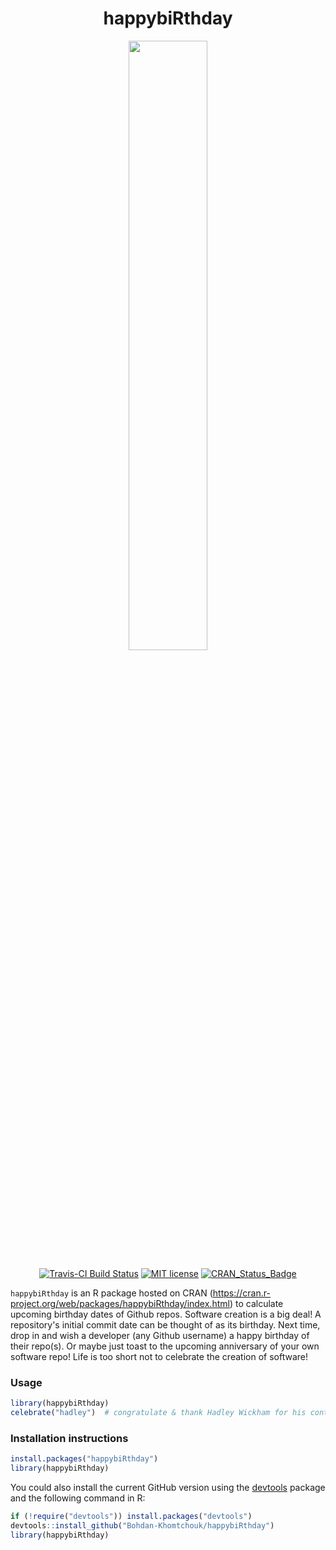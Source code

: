 <div align="center">

# happybiRthday

<img src="https://user-images.githubusercontent.com/9893806/29244819-281b80d8-7f91-11e7-9166-a31e67fe8928.png" style="width: 50%; height: 50%"/>

[![Travis-CI Build Status](https://travis-ci.org/Bohdan-Khomtchouk/happybiRthday.svg?branch=master)](https://travis-ci.org/Bohdan-Khomtchouk/happybiRthday)
[![MIT license](http://img.shields.io/badge/license-MIT-blue.svg)](http://opensource.org/licenses/MIT)
[![CRAN_Status_Badge](http://www.r-pkg.org/badges/version/happybiRthday)](https://cran.r-project.org/package=happybiRthday)

</div>

`happybiRthday` is an R package hosted on CRAN (https://cran.r-project.org/web/packages/happybiRthday/index.html) to calculate upcoming birthday dates of Github repos.  Software creation is a big deal!  A repository's initial commit date can be thought of as its birthday.  Next time, drop in and wish a developer (any Github username) a happy birthday of their repo(s).  Or maybe just toast to the upcoming anniversary of your own software repo!  Life is too short not to celebrate the creation of software!

### Usage
```R
library(happybiRthday)
celebrate("hadley")  # congratulate & thank Hadley Wickham for his contributions
```

### Installation instructions

```R
install.packages("happybiRthday")
library(happybiRthday)
```

You could also install the current GitHub version using the [devtools](https://github.com/hadley/devtools) package and the following command in R:
```R
if (!require("devtools")) install.packages("devtools")
devtools::install_github("Bohdan-Khomtchouk/happybiRthday")
library(happybiRthday)
```
